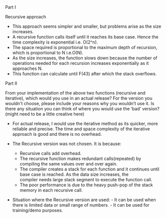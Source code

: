 Part I

 Recursive approach
 - This approach seems simpler and smaller, but problems arise as the size increases.
 - A recursive function calls itself until it reaches its base case. Hence the time complexity is exponential i.e. O(2^n).
 - The space required is proportional to the maximum depth of recursion, which is proportional to N i.e.O(N).
 - As the size increases, the function slows down because the number of operations needed for each recursion increases exponentially as it 
   approaches N.
 - This function can calculate until F(43) after which the stack overflows.


Part II

From your implementation of the above two functions (recursive and iterative), which would you use in an actual release?  For the version you wouldn’t choose, please include your reasons why you wouldn’t use it.  Is there any situation you can think of where you would use the ‘bad’ version? (might need to be a little creative here)

- For actual release, I would use the iterative method as its quicker, more reliable and precise. The time and space complexity of the iterative approach is good and there is no overhead.
        
- The Recursive version was not chosen. It is because:
     - Recursive calls add overhead.
     - The recursive function makes redundant calls(repeated) by compiling the same values over and over again.
     - The compiler creates a stack for each function and it continues until base case is reached. As the data size increases, the  
       compiler needs large stack segment to execute the function call.
     - The poor performance is due to the heavy push-pop of the stack memory in each recursive call.
 
 - Situation where the Recursive version are used:
        - It can be used when there is limited data or small range of numbers.
        - It can be used for training/demo purposes.

